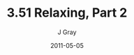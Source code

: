 ---
title: '3.51 Relaxing, Part 2'
alt: 'Mysteries of the Arcana'
date: '2011-05-05'
author: 'J Gray'
artist: 'Sarrah'
chapter: '3 Two by Two'
filler: false
---